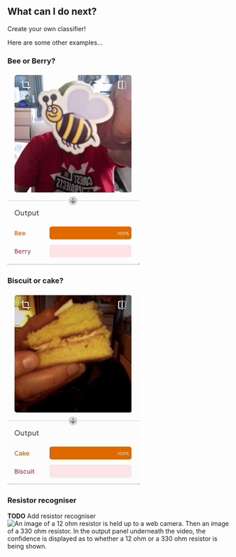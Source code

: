 ## What can I do next?

Create your own classifier!

Here are some other examples...

### Bee or Berry?
![An image of a bee is held up to a web camera. Then an image of a berry. In the output panel underneath the video, the confidence is displayed as to whether a bee or a berry is being shown.](images/bee_or_berry.gif)

### Biscuit or cake?
![An image of a biscuit is held up to a web camera. Then an image of a cake. In the output panel underneath the video, the confidence is displayed as to whether a biscuit or a cake is being shown.](images/cake_or_biscuit.gif)

### Resistor recogniser
**TODO** Add resistor recogniser
![An image of a 12 ohm resistor is held up to a web camera. Then an image of a 330 ohm resistor. In the output panel underneath the video, the confidence is displayed as to whether a 12 ohm or a 330 ohm resistor is being shown.](images/resistor_recogniser.gif)